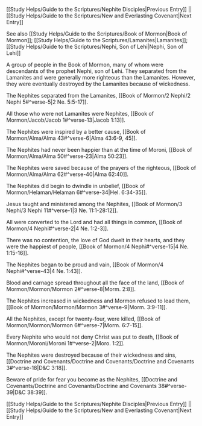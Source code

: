 [[Study Helps/Guide to the Scriptures/Nephite Disciples|Previous Entry]]  ||  [[Study Helps/Guide to the Scriptures/New and Everlasting Covenant|Next Entry]]

 See also [[Study Helps/Guide to the Scriptures/Book of Mormon|Book of Mormon]]; [[Study Helps/Guide to the Scriptures/Lamanites|Lamanites]]; [[Study Helps/Guide to the Scriptures/Nephi, Son of Lehi|Nephi, Son of Lehi]]

 A group of people in the Book of Mormon, many of whom were descendants of the prophet Nephi, son of Lehi. They separated from the Lamanites and were generally more righteous than the Lamanites. However, they were eventually destroyed by the Lamanites because of wickedness.

 The Nephites separated from the Lamanites, [[Book of Mormon/2 Nephi/2 Nephi 5#^verse-5|2 Ne. 5:5-17]].

 All those who were not Lamanites were Nephites, [[Book of Mormon/Jacob/Jacob 1#^verse-13|Jacob 1:13]].

 The Nephites were inspired by a better cause, [[Book of Mormon/Alma/Alma 43#^verse-6|Alma 43:6-9, 45]].

 The Nephites had never been happier than at the time of Moroni, [[Book of Mormon/Alma/Alma 50#^verse-23|Alma 50:23]].

 The Nephites were saved because of the prayers of the righteous, [[Book of Mormon/Alma/Alma 62#^verse-40|Alma 62:40]].

 The Nephites did begin to dwindle in unbelief, [[Book of Mormon/Helaman/Helaman 6#^verse-34|Hel. 6:34-35]].

 Jesus taught and ministered among the Nephites, [[Book of Mormon/3 Nephi/3 Nephi 11#^verse-1|3 Ne. 11:1-28:12]].

 All were converted to the Lord and had all things in common, [[Book of Mormon/4 Nephi#^verse-2|4 Ne. 1:2-3]].

 There was no contention, the love of God dwelt in their hearts, and they were the happiest of people, [[Book of Mormon/4 Nephi#^verse-15|4 Ne. 1:15-16]].

 The Nephites began to be proud and vain, [[Book of Mormon/4 Nephi#^verse-43|4 Ne. 1:43]].

 Blood and carnage spread throughout all the face of the land, [[Book of Mormon/Mormon/Mormon 2#^verse-8|Morm. 2:8]].

 The Nephites increased in wickedness and Mormon refused to lead them, [[Book of Mormon/Mormon/Mormon 3#^verse-9|Morm. 3:9-11]].

 All the Nephites, except for twenty-four, were killed, [[Book of Mormon/Mormon/Mormon 6#^verse-7|Morm. 6:7-15]].

 Every Nephite who would not deny Christ was put to death, [[Book of Mormon/Moroni/Moroni 1#^verse-2|Moro. 1:2]].

 The Nephites were destroyed because of their wickedness and sins, [[Doctrine and Covenants/Doctrine and Covenants/Doctrine and Covenants 3#^verse-18|D&C 3:18]].

 Beware of pride for fear you become as the Nephites, [[Doctrine and Covenants/Doctrine and Covenants/Doctrine and Covenants 38#^verse-39|D&C 38:39]].

[[Study Helps/Guide to the Scriptures/Nephite Disciples|Previous Entry]]  ||  [[Study Helps/Guide to the Scriptures/New and Everlasting Covenant|Next Entry]]